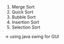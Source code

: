 
1. Merge Sort
2. Quick Sort
3. Bubble Sort
4. Insertion Sort
5. Selection Sort

-> using java swing for GUI
